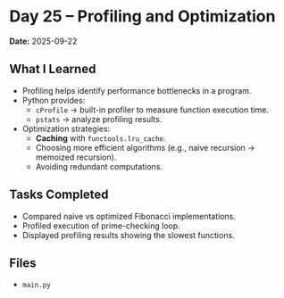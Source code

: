 # Day 25 – Profiling and Optimization

**Date:** 2025-09-22  

## What I Learned
- Profiling helps identify performance bottlenecks in a program.
- Python provides:
  - `cProfile` → built-in profiler to measure function execution time.
  - `pstats` → analyze profiling results.
- Optimization strategies:
  - **Caching** with `functools.lru_cache`.
  - Choosing more efficient algorithms (e.g., naive recursion → memoized recursion).
  - Avoiding redundant computations.

## Tasks Completed
- Compared naive vs optimized Fibonacci implementations.
- Profiled execution of prime-checking loop.
- Displayed profiling results showing the slowest functions.

## Files
- `main.py`
